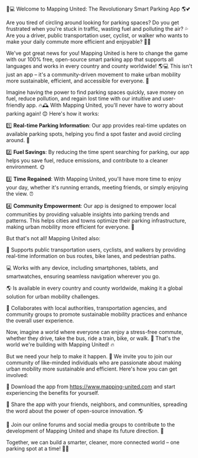 🚗💻 Welcome to Mapping United: The Revolutionary Smart Parking App 🌎💕

Are you tired of circling around looking for parking spaces? Do you get frustrated when you're stuck in traffic, wasting fuel and polluting the air? 💦 Are you a driver, public transportation user, cyclist, or walker who wants to make your daily commute more efficient and enjoyable? 🚂🌈

We've got great news for you! Mapping United is here to change the game with our 100% free, open-source smart parking app that supports all languages and works in every country and county worldwide! 🌎💻 This isn't just an app – it's a community-driven movement to make urban mobility more sustainable, efficient, and accessible for everyone. 🌟

Imagine having the power to find parking spaces quickly, save money on fuel, reduce pollution, and regain lost time with our intuitive and user-friendly app. 🔥🕰️ With Mapping United, you'll never have to worry about parking again! 😊 Here's how it works:

1️⃣ **Real-time Parking Information**: Our app provides real-time updates on available parking spots, helping you find a spot faster and avoid circling around. 📍

2️⃣ **Fuel Savings**: By reducing the time spent searching for parking, our app helps you save fuel, reduce emissions, and contribute to a cleaner environment. 🌞

3️⃣ **Time Regained**: With Mapping United, you'll have more time to enjoy your day, whether it's running errands, meeting friends, or simply enjoying the view. ⏰

4️⃣ **Community Empowerment**: Our app is designed to empower local communities by providing valuable insights into parking trends and patterns. This helps cities and towns optimize their parking infrastructure, making urban mobility more efficient for everyone. 🤝

But that's not all! Mapping United also:

🌟 Supports public transportation users, cyclists, and walkers by providing real-time information on bus routes, bike lanes, and pedestrian paths.

💻 Works with any device, including smartphones, tablets, and smartwatches, ensuring seamless navigation wherever you go.

🌎 Is available in every country and county worldwide, making it a global solution for urban mobility challenges.

🤝 Collaborates with local authorities, transportation agencies, and community groups to promote sustainable mobility practices and enhance the overall user experience.

Now, imagine a world where everyone can enjoy a stress-free commute, whether they drive, take the bus, ride a train, bike, or walk. 🌈 That's the world we're building with Mapping United! 🔥

But we need your help to make it happen. 💪 We invite you to join our community of like-minded individuals who are passionate about making urban mobility more sustainable and efficient. Here's how you can get involved:

📲 Download the app from https://www.mapping-united.com and start experiencing the benefits for yourself.

🤝 Share the app with your friends, neighbors, and communities, spreading the word about the power of open-source innovation. 🌎

💬 Join our online forums and social media groups to contribute to the development of Mapping United and shape its future direction. 💪

Together, we can build a smarter, cleaner, more connected world – one parking spot at a time! 🚗🌟